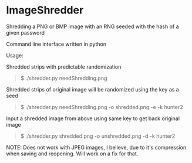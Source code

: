 # ImageShredder
Shredding a PNG or BMP image with an RNG seeded with the hash of a given password

Command line interface written in python


Usage:

Shredded strips with predictable randomization
  > $ ./shredder.py needShredding.png

Shredded strips of original image will be randomized using the key as a seed
  > $ ./shredder.py needShredding.png -o shredded.png -e -k hunter2

Input a shredded image from above using same key to get back original image
  > $ ./shredder.py shredded.png -o unshredded.png -d -k hunter2

NOTE: Does not work with JPEG images, I believe, due to it's compression when saving and reopening. Will work on a fix for that.



